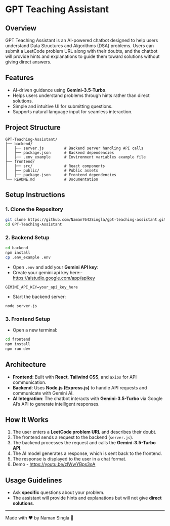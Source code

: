# GPT Teaching Assistant

## Overview
GPT Teaching Assistant is an AI-powered chatbot designed to help users understand Data Structures and Algorithms (DSA) problems. Users can submit a LeetCode problem URL along with their doubts, and the chatbot will provide hints and explanations to guide them toward solutions without giving direct answers.

## Features
- AI-driven guidance using **Gemini-3.5-Turbo**.
- Helps users understand problems through hints rather than direct solutions.
- Simple and intuitive UI for submitting questions.
- Supports natural language input for seamless interaction.

## Project Structure
```
GPT-Teaching-Assistant/
├── backend/
│   ├── server.js         # Backend server handling API calls
│   ├── package.json      # Backend dependencies
│   ├── .env_example      # Environment variables example file
├── frontend/
│   ├── src/              # React components
│   ├── public/           # Public assets
│   ├── package.json      # Frontend dependencies         
└── README.md             # Documentation
```

## Setup Instructions

### 1. Clone the Repository
```sh
git clone https://github.com/Naman7642Singla/gpt-teaching-assistant.git
cd GPT-Teaching-Assistant
```

### 2. Backend Setup
```sh
cd backend
npm install
cp .env_example .env
```
- Open `.env` and add your **Gemini API key**: 
- Create your gemini api key here:- https://aistudio.google.com/app/apikey
```
GEMINI_API_KEY=your_api_key_here
```
- Start the backend server:
```sh
node server.js
```

### 3. Frontend Setup
- Open a new terminal:
```sh
cd frontend
npm install
npm run dev
```

## Architecture
- **Frontend**: Built with **React**, **Tailwind CSS**, and `axios` for API communication.
- **Backend**: Uses **Node.js (Express.js)** to handle API requests and communicate with Gemini AI.
- **AI Integration**: The chatbot interacts with **Gemini-3.5-Turbo** via Google AI’s API to generate intelligent responses.

## How It Works
1. The user enters a **LeetCode problem URL** and describes their doubt.
2. The frontend sends a request to the backend (`server.js`).
3. The backend processes the request and calls the **Gemini-3.5-Turbo API**.
4. The AI model generates a response, which is sent back to the frontend.
5. The response is displayed to the user in a chat format.
6. Demo - https://youtu.be/zlWwYBps3oA
   
## Usage Guidelines
- Ask **specific** questions about your problem.
- The assistant will provide hints and explanations but will not give **direct solutions**.


---
Made with ❤️ by Naman Singla 🚀

